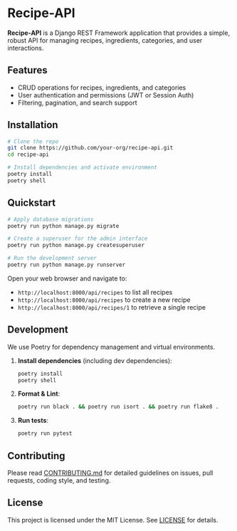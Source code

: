 # Recipe-API

**Recipe-API** is a Django REST Framework application that provides a simple, robust API for managing recipes, ingredients, categories, and user interactions.

## Features

- CRUD operations for recipes, ingredients, and categories
- User authentication and permissions (JWT or Session Auth)
- Filtering, pagination, and search support

## Installation

```bash
# Clone the repo
git clone https://github.com/your-org/recipe-api.git
cd recipe-api

# Install dependencies and activate environment
poetry install
poetry shell
```

## Quickstart

```bash
# Apply database migrations
poetry run python manage.py migrate

# Create a superuser for the admin interface
poetry run python manage.py createsuperuser

# Run the development server
poetry run python manage.py runserver
```

Open your web browser and navigate to:

- `http://localhost:8000/api/recipes` to list all recipes
- `http://localhost:8000/api/recipes` to create a new recipe
- `http://localhost:8000/api/recipes/1` to retrieve a single recipe

## Development

We use Poetry for dependency management and virtual environments.

1. **Install dependencies** (including dev dependencies):
   ```bash
   poetry install
   poetry shell
   ```
2. **Format & Lint**:
   ```bash
   poetry run black . && poetry run isort . && poetry run flake8 .
   ```
3. **Run tests**:
   ```bash
   poetry run pytest
   ```

## Contributing

Please read [CONTRIBUTING.md](https://github.com/the-nulldev/recipes-api/blob/main/CONTRIBUTING.md) for detailed guidelines on issues, pull requests, coding style, and testing.

## License

This project is licensed under the MIT License. See [LICENSE](https://github.com/the-nulldev/recipes-api/blob/main/LICENSE) for details.

